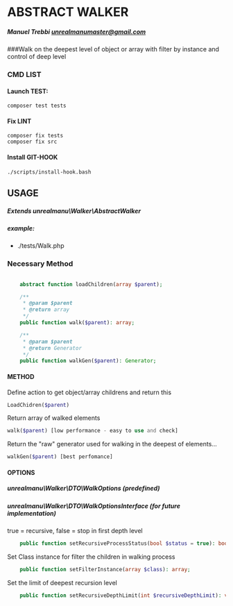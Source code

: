 # ABSTRACT WALKER
##### Manuel Trebbi <unrealmanumaster@gmail.com>

###Walk on the deepest level of object or array with filter by instance and control of deep level

### CMD LIST
#### Launch TEST:
```
composer test tests
```
#### Fix LINT
```
composer fix tests
composer fix src
```
#### Install GIT-HOOK
```
./scripts/install-hook.bash
```

## USAGE
##### Extends unrealmanu\Walker\AbstractWalker
##### example: 

- ./tests/Walk.php

### Necessary Method
```php

    abstract function loadChildren(array $parent);

    /**
     * @param $parent
     * @return array
     */
    public function walk($parent): array;

    /**
     * @param $parent
     * @return Generator
     */
    public function walkGen($parent): Generator;
```
#### METHOD

Define action to get object/array childrens and return this
```php
LoadChidren($parent)
```


Return array of walked elements
```php
walk($parent) [low performance - easy to use and check]
```

Return the "raw" generator used for walking in the deepest of elements... 
```php
walkGen($parent) [best perfomance]
```

#### OPTIONS
##### unrealmanu\Walker\DTO\WalkOptions (predefined)
##### unrealmanu\Walker\DTO\WalkOptionsInterface (for future implementation)

true = recursive, false = stop in first depth level
```php
    public function setRecursiveProcessStatus(bool $status = true): bool;
```
Set Class instance for filter the children in walking process
```php
    public function setFilterInstance(array $class): array;
```
Set the limit of deepest recursion level
```php
    public function setRecursiveDepthLimit(int $recursiveDepthLimit): void;
```




